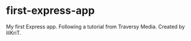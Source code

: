 # first-express-app

My first Express app. Following a tutorial from Traversy Media.
Created by lilKriT.
